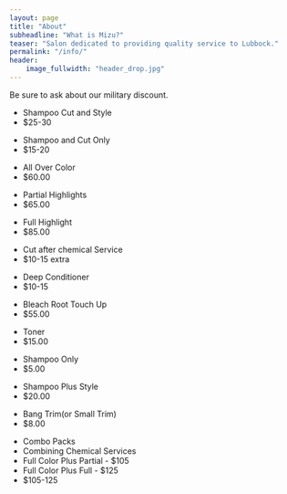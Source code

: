 ```yaml
---
layout: page
title: "About"
subheadline: "What is Mizu?"
teaser: "Salon dedicated to providing quality service to Lubbock."
permalink: "/info/"
header:
    image_fullwidth: "header_drop.jpg"
---
```


<p> Be sure to ask about our military discount. </p>

<ul class="pricing-table">
  <li class="title">Shampoo Cut and Style</li>
  <li class="price">$25-30</li>
</ul>

<ul class="pricing-table">
  <li class="title">Shampoo and Cut Only</li>
  <li class="price">$15-20</li>
</ul>

<ul class="pricing-table">
  <li class="title">All Over Color</li>
  <li class="price">$60.00</li>
</ul>

<ul class="pricing-table">
  <li class="title">Partial Highlights</li>
  <li class="price">$65.00</li>
</ul>

<ul class="pricing-table">
  <li class="title">Full Highlight</li>
  <li class="price">$85.00</li>
</ul>

<ul class="pricing-table">
  <li class="title">Cut after chemical Service</li>
  <li class="price">$10-15 extra</li>
</ul>

<ul class="pricing-table">
  <li class="title">Deep Conditioner</li>
  <li class="price">$10-15</li>
</ul>

<ul class="pricing-table">
  <li class="title">Bleach Root Touch Up</li>
  <li class="price">$55.00</li>
</ul>

<ul class="pricing-table">
  <li class="title">Toner</li>
  <li class="price">$15.00</li>
</ul>

<ul class="pricing-table">
  <li class="title">Shampoo Only</li>
  <li class="price">$5.00</li>
</ul>

<ul class="pricing-table">
  <li class="title">Shampoo Plus Style</li>
  <li class="price">$20.00</li>
</ul>

<ul class="pricing-table">
      <li class="title">Bang Trim(or Small Trim)</li>
      <li class="price">$8.00</li>
</ul>
    
<ul class="pricing-table">
      <li class="title">Combo Packs</li>
      <li class="description"> Combining Chemical Services </li>
      <li class="bullet-item">Full Color Plus Partial - $105</li>
      <li class="bullet-item">Full Color Plus Full - $125</li>
      <li class="price">$105-125</li>
</ul>